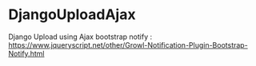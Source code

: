 # DjangoUploadAjax
Django Upload using Ajax
bootstrap notify : 
https://www.jqueryscript.net/other/Growl-Notification-Plugin-Bootstrap-Notify.html
